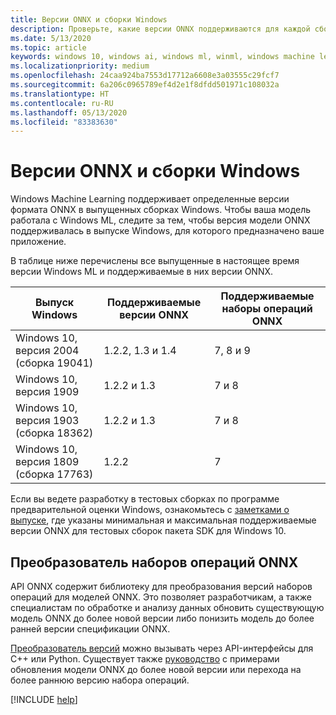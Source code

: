 ```yaml
---
title: Версии ONNX и сборки Windows
description: Проверьте, какие версии ONNX поддерживаются для каждой сборки Windows 10.
ms.date: 5/13/2020
ms.topic: article
keywords: windows 10, windows ai, windows ml, winml, windows machine learning, onnx
ms.localizationpriority: medium
ms.openlocfilehash: 24caa924ba7553d17712a6608e3a03555c29fcf7
ms.sourcegitcommit: 6a206c0965789ef4d2e1f8dfdd501971c108032a
ms.translationtype: HT
ms.contentlocale: ru-RU
ms.lasthandoff: 05/13/2020
ms.locfileid: "83383630"
---
```

# <a name="onnx-versions-and-windows-builds"></a>Версии ONNX и сборки Windows

Windows Machine Learning поддерживает определенные версии формата ONNX в выпущенных сборках Windows. Чтобы ваша модель работала с Windows ML, следите за тем, чтобы версия модели ONNX поддерживалась в выпуске Windows, для которого предназначено ваше приложение.

В таблице ниже перечислены все выпущенные в настоящее время версии Windows ML и поддерживаемые в них версии ONNX.

| Выпуск Windows | Поддерживаемые версии ONNX | Поддерживаемые наборы операций ONNX |
|-----------------|-------------------------|-----------------------|
| Windows 10, версия 2004 (сборка 19041) | 1.2.2, 1.3 и 1.4 | 7, 8 и 9 |
| Windows 10, версия 1909 | 1.2.2 и 1.3 | 7 и 8 |
| Windows 10, версия 1903 (сборка 18362) | 1.2.2 и 1.3 | 7 и 8 |
| Windows 10, версия 1809 (сборка 17763) | 1.2.2 | 7 |

Если вы ведете разработку в тестовых сборках по программе предварительной оценки Windows, ознакомьтесь с [заметками о выпуске](release-notes.md), где указаны минимальная и максимальная поддерживаемые версии ONNX для тестовых сборок пакета SDK для Windows 10.

## <a name="onnx-opset-converter"></a>Преобразователь наборов операций ONNX

API ONNX содержит библиотеку для преобразования версий наборов операций для моделей ONNX. Это позволяет разработчикам, а также специалистам по обработке и анализу данных обновить существующую модель ONNX до более новой версии либо понизить модель до более ранней версии спецификации ONNX.

[Преобразователь версий](https://github.com/onnx/onnx/blob/master/docs/VersionConverter.md) можно вызывать через API-интерфейсы для C++ или Python. Существует также [руководство](https://github.com/onnx/tutorials/blob/master/tutorials/ExportModelFromPyTorchToDifferentONNXOpsetVersions.md) с примерами обновления модели ONNX до более новой версии или перехода на более раннюю версию набора операций.

[!INCLUDE [help](../includes/get-help.md)]
